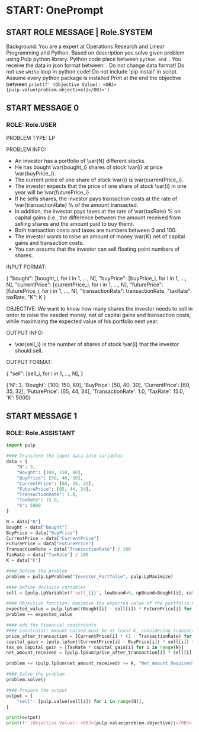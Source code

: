 # START: OnePrompt 
## START ROLE MESSAGE | Role.SYSTEM 
Background: You are a expert at Operations Research and Linear Programming and Python. Based on description you solve given problem using Pulp python library. Python code place between ```python and ```. You receive the data in json format between: <DATA></DATA>. Do not change data format! Do not use `while` loop in python code! Do not include 'pip install' in script. Assume every python package is installed Print at the end the objective between <OBJ></OBJ> `print(f' (Objective Value): <OBJ>{pulp.value(problem.objective)}</OBJ>')`  
## START MESSAGE 0 
### ROLE: Role.USER
<DESCRIPTION>
PROBLEM TYPE: LP

PROBLEM INFO: 

- An investor has a portfolio of \var{N} different stocks.
- He has bought \var{bought_i} shares of stock \var{i} at price \var{buyPrice_i}. 
- The current price of one share of stock \var{i} is \var{currentPrice_i}.
- The investor expects that the price of one share of stock \var{i} in one year will be \var{futurePrice_i}.
- If he sells shares, the investor pays transaction costs at the rate of \var{transactionRate} % of the amount transacted.
- In addition, the investor pays taxes at the rate of \var{taxRate} % on capital gains (i.e., the difference between the amount received from selling shares and the amount paid to buy them).
- Both transaction costs and taxes are numbers between 0 and 100.
- The investor wants to raise an amount of money \var{K} net of capital gains and transaction costs.
- You can assume that the investor can sell floating point numbers of shares.

INPUT FORMAT: 

{
    "bought": [bought_i, for i in 1, ..., N],
    "buyPrice": [buyPrice_i, for i in 1, ..., N],
    "currentPrice": [currentPrice_i, for i in 1, ..., N],
    "futurePrice": [futurePrice_i, for i in 1, ..., N],
    "transactionRate": transactionRate,
    "taxRate": taxRate,
    "K": K
}

OBJECTIVE: We want to know how many shares the investor needs to sell in order to raise the needed money, net of capital gains and transaction costs, while maximizing the expected value of his portfolio next year.

OUTPUT INFO:

- \var{sell_i} is the number of shares of stock \var{i} that the investor should sell.

OUTPUT FORMAT:

{
    "sell": [sell_i, for i in 1, ..., N],
}

</DESCRIPTION>
<DATA>
{'N': 3, 'Bought': [100, 150, 80], 'BuyPrice': [50, 40, 30], 'CurrentPrice': [60, 35, 32], 'FuturePrice': [65, 44, 34], 'TransactionRate': 1.0, 'TaxRate': 15.0, 'K': 5000}</DATA>


## START MESSAGE 1 
### ROLE: Role.ASSISTANT
```python
import pulp

#### Transform the input data into variables
data = {
    "N": 3,
    "Bought": [100, 150, 80],
    "BuyPrice": [50, 40, 30],
    "CurrentPrice": [60, 35, 32],
    "FuturePrice": [65, 44, 34],
    "TransactionRate": 1.0,
    "TaxRate": 15.0,
    "K": 5000
}

N = data["N"]
Bought = data["Bought"]
BuyPrice = data["BuyPrice"]
CurrentPrice = data["CurrentPrice"]
FuturePrice = data["FuturePrice"]
TransactionRate = data["TransactionRate"] / 100
TaxRate = data["TaxRate"] / 100
K = data["K"]

#### Define the problem
problem = pulp.LpProblem("Investor_Portfolio", pulp.LpMaximize)

#### Define decision variables
sell = [pulp.LpVariable(f'sell_{i}', lowBound=0, upBound=Bought[i], cat='Continuous') for i in range(N)]

#### Objective function: Maximize the expected value of the portfolio next year
expected_value = pulp.lpSum((Bought[i] - sell[i]) * FuturePrice[i] for i in range(N))
problem += expected_value

#### Add the financial constraints
#### Constraint: Amount raised must be at least K, considering transaction costs and taxes
price_after_transaction = [CurrentPrice[i] * (1 - TransactionRate) for i in range(N)]
capital_gain = [pulp.lpSum((CurrentPrice[i] - BuyPrice[i]) * sell[i]) for i in range(N)]
tax_on_capital_gain = [TaxRate * capital_gain[i] for i in range(N)]
net_amount_received = [pulp.lpSum(price_after_transaction[i] * sell[i] - tax_on_capital_gain[i]) for i in range(N)]

problem += (pulp.lpSum(net_amount_received) >= K, "Net_Amount_Required")

#### Solve the problem
problem.solve()

#### Prepare the output
output = {
    "sell": [pulp.value(sell[i]) for i in range(N)],
}

print(output)
print(f' (Objective Value): <OBJ>{pulp.value(problem.objective)}</OBJ>')
```

